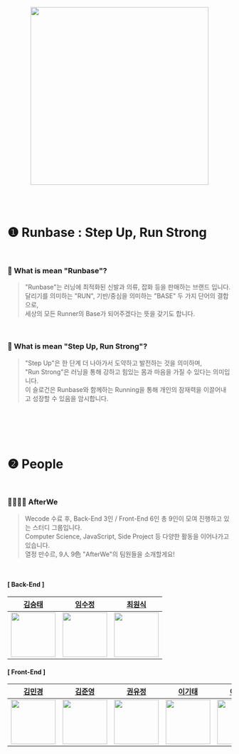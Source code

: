 <br />


<div align="center">
 <image src="https://github.com/afterWe/Run_Base_front-end/assets/122191856/36c72085-3693-4164-b74d-627296b01bc9" width="400px" />
</div>
  
<br />
<br />
<br />


# ❶ Runbase : Step Up, Run Strong

<br />

### 🧐 What is mean "Runbase"?
> "Runbase"는 러닝에 최적화된 신발과 의류, 잡화 등을 판매하는 브랜드 입니다. <br />
> 달리기를 의미하는 "RUN", 기반/중심을 의미하는 "BASE" 두 가지 단어의 결합으로,<br />
> 세상의 모든 Runner의 Base가 되어주겠다는 뜻을 갖기도 합니다.

<br />

### 🤔 What is mean "Step Up, Run Strong"?
> "Step Up"은 한 단계 더 나아가서 도약하고 발전하는 것을 의미하며,<br />
> "Run Strong"은 러닝을 통해 강하고 힘있는 몸과 마음을 가질 수 있다는 의미입니다. <br />
> 이 슬로건은 Runbase와 함께하는  Running을 통해 개인의 잠재력을 이끌어내고 성장할 수 있음을 암시합니다.

<br />
<br />
<br />
<br />


# ❷ People

<br />

### 👨‍👩‍👦‍👦 AfterWe

> Wecode 수료 후, Back-End 3인 / Front-End 6인 총 9인이 모여 진행하고 있는 스터디 그룹입니다. <br />
> Computer Science, JavaScript, Side Project 등 다양한 활동을 이어나가고 있습니다. <br />
> 열정 만수르, 9人 9色 "AfterWe"의 팀원들을 소개할게요!

<br />

#### [ Back-End ]

 [김승태](https://github.com/Dohangang) | [임수정](https://github.com/trtw9889)  |  [최원식](https://github.com/YoojeongKwon) 
| :---: | :---: | :---: |
| <a href="https://github.com/Dohangang"><img src="https://github.com/Dohangang.png" width="100"></a> | <a href="https://github.com/trtw9889"><img src="https://github.com/trtw9889.png" width="100"></a> | <a href="https://github.com/Choiwonsikk"><img src="https://github.com/Choiwonsikk.png" width="100"></a> | 

#### [ Front-End ]

 [김민경](https://github.com/minngaeng) | [김준영](https://github.com/zunyange)  |  [권유정](https://github.com/YoojeongKwon)  | [이기태](https://github.com/thenutcrackers2) | [이솜이](https://github.com/somyiLee) |  [유정인](https://github.com/jaylenyu) | 
| :---: | :---: | :---: | :---: | :---: | :---: |
| <a href="https://github.com/minngaeng"><img src="https://github.com/minngaeng.png" width="100"></a> | <a href="https://github.com/zunyange"><img src="https://github.com/zunyange.png" width="100"></a> | <a href="https://github.com/YoojeongKwon"><img src="https://github.com/YoojeongKwon.png" width="100"></a> | <a href="https://github.com/thenutcrackers2"><img src="https://github.com/thenutcrackers2.png" width="100"></a> | <a href="https://github.com/somyiLee"><img src="https://github.com/somyiLee.png" width="100"></a> | <a href="https://github.com/jaylenyu"><img src="https://github.com/jaylenyu.png" width="100"></a> |

<br />


